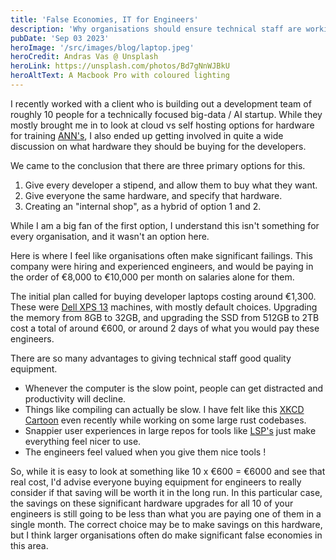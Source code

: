 ```yaml
---
title: 'False Economies, IT for Engineers'
description: 'Why organisations should ensure technical staff are working on equipment they are happy with'
pubDate: 'Sep 03 2023'
heroImage: '/src/images/blog/laptop.jpeg'
heroCredit: Andras Vas @ Unsplash
heroLink: https://unsplash.com/photos/Bd7gNnWJBkU
heroAltText: A Macbook Pro with coloured lighting
---
```


I recently worked with a client who is building out a development team of roughly 10
people for a technically focused big-data / AI startup. While they mostly brought me in
to look at cloud vs self hosting options for hardware for training [ANN's](https://en.wikipedia.org/wiki/Artificial_neural_network),
I also ended up getting involved in quite a wide discussion on what hardware they should be buying for the developers.

We came to the conclusion that there are three primary options for this.

1. Give every developer a stipend, and allow them to buy what they want.
2. Give everyone the same hardware, and specify that hardware.
3. Creating an "internal shop", as a hybrid of option 1 and 2.

While I am a big fan of the first option, I understand this isn't something for every organisation, and it wasn't an option here.

Here is where I feel like organisations often make significant failings. This company were hiring and experienced engineers, 
and would be paying in the order of €8,000 to €10,000 per month on salaries alone for them.

The initial plan called for buying developer laptops costing around €1,300. These were 
[Dell XPS 13](https://www.dell.com/en-uk/shop/laptops/xps-13-plus/spd/xps-13-9320-laptop) machines, with mostly default choices. 
Upgrading the memory from 8GB to 32GB, and upgrading the SSD from 512GB to 2TB cost a total of around €600, or around 2 days
of what you would pay these engineers.

There are so many advantages to giving technical staff good quality equipment.

- Whenever the computer is the slow point, people can get distracted and productivity will decline.
- Things like compiling can actually be slow. I have felt like this [XKCD Cartoon](https://xkcd.com/303/) even recently while working on some large rust codebases.
- Snappier user experiences in large repos for tools like [LSP's](https://microsoft.github.io/language-server-protocol/) just make everything feel nicer to use.
- The engineers feel valued when you give them nice tools !

So, while it is easy to look at something like 10 x €600 = €6000 and see that real cost, I'd advise everyone buying equipment for engineers to really consider
if that saving will be worth it in the long run. In this particular case, the savings on these significant hardware upgrades for all 10 of your engineers
is still going to be less than what you are paying one of them in a single month. The correct choice may be to make savings on this hardware, but I think
larger organisations often do make significant false economies in this area.